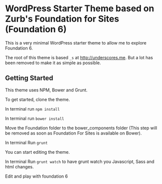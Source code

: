 WordPress Starter Theme based on Zurb's Foundation for Sites (Foundation 6)
===

This is a very minimal WordPress starter theme to allow me to explore Foundation 6.

The root of this theme is based `_s` at http://underscores.me. But a lot has been removed to make it as simple as possible.

Getting Started
---------------

This theme uses NPM, Bower and Grunt.

To get started, clone the theme.

In terminal run `npm install`

In terminal run `bower install`

Move the Foundation folder to the bower_components folder (This step will be removed as soon as Foundation For Sites is available on Bower).

In terminal Run `grunt`

You can start editing the theme.

In terminal Run `grunt watch` to have grunt watch you Javascript, Sass and html changes. 

Edit and play with foundation 6